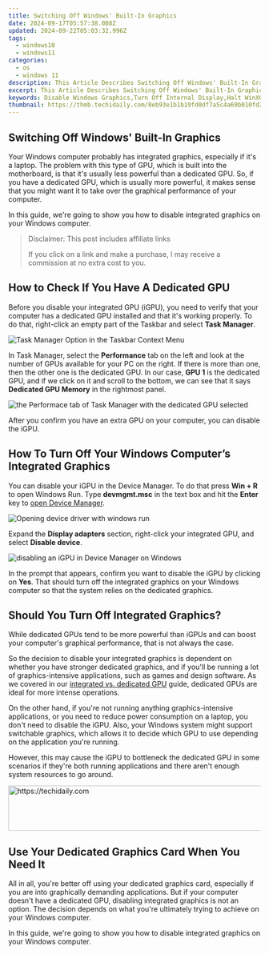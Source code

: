 ```yaml
---
title: Switching Off Windows' Built-In Graphics
date: 2024-09-17T05:57:38.008Z
updated: 2024-09-22T05:03:32.996Z
tags:
  - windows10
  - windows11
categories:
  - os
  - windows 11
description: This Article Describes Switching Off Windows' Built-In Graphics
excerpt: This Article Describes Switching Off Windows' Built-In Graphics
keywords: Disable Windows Graphics,Turn Off Internal Display,Halt WinXG Mode,End Default Visual Output,Shut Down GFX Service,Prevent Windows Graphic Use,Dismiss Built-In Screen
thumbnail: https://thmb.techidaily.com/8eb93e1b1b19fd0df7a5c4a69b010fd291b98c2d5042e30f7996e1ded01bfda5.jpg
---
```


## Switching Off Windows' Built-In Graphics

 Your Windows computer probably has integrated graphics, especially if it's a laptop. The problem with this type of GPU, which is built into the motherboard, is that it's usually less powerful than a dedicated GPU. So, if you have a dedicated GPU, which is usually more powerful, it makes sense that you might want it to take over the graphical performance of your computer.

 In this guide, we're going to show you how to disable integrated graphics on your Windows computer.

>  Disclaimer: This post includes affiliate links
>
>  If you click on a link and make a purchase, I may receive a commission at no extra cost to you.
>

## How to Check If You Have A Dedicated GPU

 Before you disable your integrated GPU (iGPU), you need to verify that your computer has a dedicated GPU installed and that it's working properly. To do that, right-click an empty part of the Taskbar and select **Task Manager**.

![Task Manager Option in the Taskbar Context Menu](https://static1.makeuseofimages.com/wordpress/wp-content/uploads/2022/11/Task-Manager-Option.jpg)

 In Task Manager, select the **Performance** tab on the left and look at the number of GPUs available for your PC on the right. If there is more than one, then the other one is the dedicated GPU. In our case, **GPU 1** is the dedicated GPU, and if we click on it and scroll to the bottom, we can see that it says **Dedicated GPU Memory** in the rightmost panel.

![the Performace tab of Task Manager with the dedicated GPU selected](https://static1.makeuseofimages.com/wordpress/wp-content/uploads/2023/09/performace-tab-of-task-manager-with-gpu-selected-1.jpg)

 After you confirm you have an extra GPU on your computer, you can disable the iGPU.

## How To Turn Off Your Windows Computer’s Integrated Graphics

 You can disable your iGPU in the Device Manager. To do that press **Win + R** to open Windows Run. Type **devmgmt.msc** in the text box and hit the **Enter** key to [open Device Manager](https://www.makeuseof.com/windows-open-device-manager/).

![Opening device driver with windows run](https://static1.makeuseofimages.com/wordpress/wp-content/uploads/2022/01/opening-device-manager-with-run.png)

 Expand the **Display adapters** section, right-click your integrated GPU, and select **Disable device**.

![disabling an iGPU in Device Manager on Windows](https://static1.makeuseofimages.com/wordpress/wp-content/uploads/2023/09/disabling-igpu-in-device-manager.jpg)

 In the prompt that appears, confirm you want to disable the iGPU by clicking on **Yes**. That should turn off the integrated graphics on your Windows computer so that the system relies on the dedicated graphics.

## Should You Turn Off Integrated Graphics?

 While dedicated GPUs tend to be more powerful than iGPUs and can boost your computer's graphical performance, that is not always the case.

 So the decision to disable your integrated graphics is dependent on whether you have stronger dedicated graphics, and if you'll be running a lot of graphics-intensive applications, such as games and design software. As we covered in our [integrated vs. dedicated GPU](https://www.makeuseof.com/tag/can-shared-graphics-finally-compete-with-a-dedicated-graphics-card/) guide, dedicated GPUs are ideal for more intense operations.

 On the other hand, if you're not running anything graphics-intensive applications, or you need to reduce power consumption on a laptop, you don't need to disable the iGPU. Also, your Windows system might support switchable graphics, which allows it to decide which GPU to use depending on the application you're running.

 However, this may cause the iGPU to bottleneck the dedicated GPU in some scenarios if they're both running applications and there aren't enough system resources to go around.

<!-- affiliate ads begin -->
<a href="https://appsumo.8odi.net/c/5597632/2144280/7443" target="_top" id="2144280">
  <img src="//a.impactradius-go.com/display-ad/7443-2144280" border="0" alt="https://techidaily.com" width="600" height="90"/>
</a>
<img height="0" width="0" src="https://appsumo.8odi.net/i/5597632/2144280/7443" style="position:absolute;visibility:hidden;" border="0" />
<!-- affiliate ads end -->

## Use Your Dedicated Graphics Card When You Need It

 All in all, you're better off using your dedicated graphics card, especially if you are into graphically demanding applications. But if your computer doesn't have a dedicated GPU, disabling integrated graphics is not an option. The decision depends on what you're ultimately trying to achieve on your Windows computer.

 In this guide, we're going to show you how to disable integrated graphics on your Windows computer.

<ins class="adsbygoogle"
      style="display:block"
      data-ad-client="ca-pub-7571918770474297"
      data-ad-slot="8358498916"
      data-ad-format="auto"
      data-full-width-responsive="true"></ins>
    



